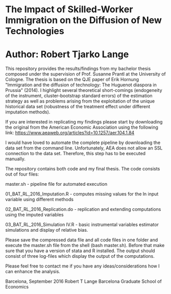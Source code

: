 # The Impact of Skilled-Worker Immigration on the Diffusion of New Technologies
# Author: Robert Tjarko Lange

This repository provides the results/findings from my bachelor thesis composed under the supervision of Prof. Susanne Prantl at the University of Cologne. The thesis is based on the QJE paper of Erik Hornung "Immigration and the diffusion of technology: The Huguenot diaspora in Prussia" (2014). I highlight several theoretical short-comings (endogeneity of the instrument, cluster-bootstrap standard errors) of the estimation strategy as well as problems arising from the exploitation of the unique historical data set (robustness of the treatment effect under different imputation methods).

If you are interested in replicating my findings please start by downloading the original from the American Economic Association using the following link: https://www.aeaweb.org/articles?id=10.1257/aer.104.1.84

I would have loved to automate the complete pipeline by downloading the data set from the command line. Unfortunately, AEA does not allow an SSL connection to the data set. Therefore, this step has to be executed manually. 

The repository contains both code and my final thesis. The code consists out of four files:

master.sh - pipeline file for automated execution

01_BAT_RL_2016_Imputation.R - computes missing values for the ln input variable using different methods

02_BAT_RL_2016_Replication.do - replication and extending computations using the imputed variables

03_BAT_RL_2016_Simulation IV.R - basic instrumental variables estimator simulations and display of relative bias.

Please save the compressed data file and all code files in one folder and execute the master.sh file from the shell (bash master.sh). Before that make sure that you have a version of stata and R installed. The output should consist of three log-files which display the output of the computations. 

Please feel free to contact me if you have any ideas/considerations how I can enhance the analysis.

Barcelona, September 2016
Robert T Lange
Barcelona Graduate School of Economics
